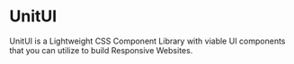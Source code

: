 # UnitUI
UnitUI is a Lightweight CSS Component Library with viable UI components that you can utilize to build Responsive Websites.
